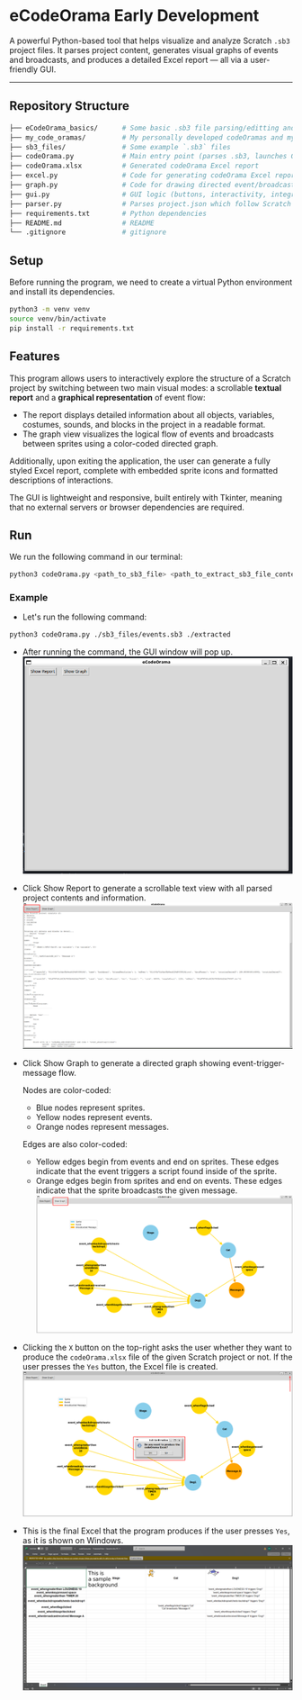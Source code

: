 # eCodeOrama Early Development

A powerful Python-based tool that helps visualize and analyze Scratch `.sb3` project files. It parses project content, generates visual graphs of events and broadcasts, and produces a detailed Excel report — all via a user-friendly GUI.

---

## Repository Structure

```bash
├── eCodeOrama_basics/      # Some basic .sb3 file parsing/editting and codeOrama skeleton building. Can be used as a tutorial for beginners
├── my_code_oramas/         # My personally developed codeOramas and my "Scratch and codeOrama" lecture slides
├── sb3_files/              # Some example `.sb3` files
├── codeOrama.py            # Main entry point (parses .sb3, launches GUI, builds codeOrama)
├── codeOrama.xlsx          # Generated codeOrama Excel report
├── excel.py                # Code for generating codeOrama Excel reports
├── graph.py                # Code for drawing directed event/broadcast graphs
├── gui.py                  # GUI logic (buttons, interactivity, integration)
├── parser.py               # Parses project.json which follow Scratch format
├── requirements.txt        # Python dependencies
├── README.md               # README
└── .gitignore              # gitignore
```

## Setup
Before running the program, we need to create a virtual Python environment and install its dependencies.
```bash
python3 -m venv venv
source venv/bin/activate
pip install -r requirements.txt
```

## Features
This program allows users to interactively explore the structure of a Scratch project by switching between two main visual modes: a scrollable **textual report** and a **graphical representation** of event flow:
* The report displays detailed information about all objects, variables, costumes, sounds, and blocks in the project in a readable format.
* The graph view visualizes the logical flow of events and broadcasts between sprites using a color-coded directed graph. 

Additionally, upon exiting the application, the user can generate a fully styled Excel report, complete with embedded sprite icons and formatted descriptions of interactions.

The GUI is lightweight and responsive, built entirely with Tkinter, meaning that no external servers or browser dependencies are required.

## Run
We run the following command in our terminal:
```bash
python3 codeOrama.py <path_to_sb3_file> <path_to_extract_sb3_file_contents>
```

### Example
* Let's run the following command:
```bash
python3 codeOrama.py ./sb3_files/events.sb3 ./extracted
```

* After running the command, the GUI window will pop up.
![](assets/start.png)

* Click Show Report to generate a scrollable text view with all parsed project contents and information.
![](assets/show_report.png)

* Click Show Graph to generate a directed graph showing event-trigger-message flow. 
    
    Nodes are color-coded:
    * Blue nodes represent sprites.
    * Yellow nodes represent events.
    * Orange nodes represent messages.

    Edges are also color-coded:
    * Yellow edges begin from events and end on sprites. These edges indicate that the event triggers a script found inside of the sprite.
    * Orange edges begin from sprites and end on events. These edges indicate that the sprite broadcasts the given message.
![](assets/show_graph.png)

* Clicking the `X` button on the top-right asks the user whether they want to produce the `codeOrama.xlsx` file of the given Scratch project or not. If the user presses the `Yes` button, the Excel file is created. 
![](assets/exit.png)

* This is the final Excel that the program produces if the user presses `Yes`, as it is shown on Windows.
![](assets/codeOrama.png)
